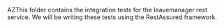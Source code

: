 AZThis folder contains the integration tests for the 
leavemanager rest service. We will be writing these
tests using the RestAssured framework.
